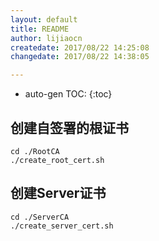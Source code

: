 ```yaml
---
layout: default
title: README
author: lijiaocn
createdate: 2017/08/22 14:25:08
changedate: 2017/08/22 14:38:05

---
```


* auto-gen TOC:
{:toc}

## 创建自签署的根证书

	cd ./RootCA
	./create_root_cert.sh

## 创建Server证书

	cd ./ServerCA
	./create_server_cert.sh

